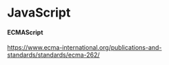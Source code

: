 # JavaScript



#### ECMAScript

https://www.ecma-international.org/publications-and-standards/standards/ecma-262/